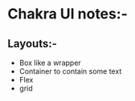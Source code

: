 


# Chakra UI notes:-


## Layouts:-
- Box like a wrapper
- Container to contain some text
- Flex 
- grid
































